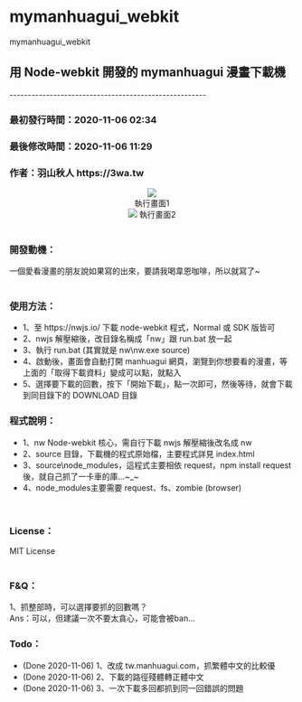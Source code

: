 # mymanhuagui_webkit
mymanhuagui_webkit
<h2>用 Node-webkit 開發的 mymanhuagui 漫畫下載機</h2>
------------------------------------------------------<br>
<h3>最初發行時間：2020-11-06 02:34</h3>
<h3>最後修改時間：2020-11-06 11:29</h3>
<h3>作者：羽山秋人 https://3wa.tw</h3>
<div align="center">
  <img src="snapshot/mymanhuagui_downloader.gif">
  <br>
  執行畫面1<br>
  <img src="snapshot/m2.gif">
  執行畫面2<br>
</div>
<br>
<h3>開發動機：</h3>
一個愛看漫畫的朋友說如果寫的出來，要請我喝韋恩咖啡，所以就寫了~<br>
<br>
<h3>使用方法：</h3>
<ul>
<li>1、至 https://nwjs.io/ 下載 node-webkit 程式，Normal 或 SDK 版皆可</li>
<li>2、nwjs 解壓縮後，改目錄名稱成「nw」跟 run.bat 放一起</li>
<li>3、執行 run.bat (其實就是 nw\nw.exe source)</li>
<li>4、啟動後，畫面會自動打開 manhuagui 網頁，瀏覽到你想要看的漫畫，等上面的「取得下載資料」變成可以點，就點入</li>
<li>5、選擇要下載的回數，按下「開始下載」，點一次即可，然後等待，就會下載到同目錄下的 DOWNLOAD 目錄</li>
</ul>

<h3>程式說明：</h3>
<ul>
 <li>1、nw Node-webkit 核心，需自行下載 nwjs 解壓縮後改名成 nw</li>
 <li>2、source 目錄，下載機的程式原始檔，主要程式詳見 index.html</li>
 <li>3、source\node_modules，這程式主要相依 request，npm install request 後，就自己抓了一卡車的庫...~_~</li>
 <li>4、node_modules主要需要 request、fs、zombie (browser)</li>
</ul>
<br>
<h3>License：</h3>
MIT License
<br><br>


<h3>F&Q：</h3>
1、抓整部時，可以選擇要抓的回數嗎？<br>
Ans：可以，但建議一次不要太貪心，可能會被ban...

<h3>Todo：</h3>
<ul>
 <li>(Done 2020-11-06) 1、改成 tw.manhuagui.com，抓繁體中文的比較優</li>
 <li>(Done 2020-11-06) 2、下載的路徑殘體轉正體中文</li>
 <li>(Done 2020-11-06) 3、一次下載多回都抓到同一回錯誤的問題</li>
</ul>